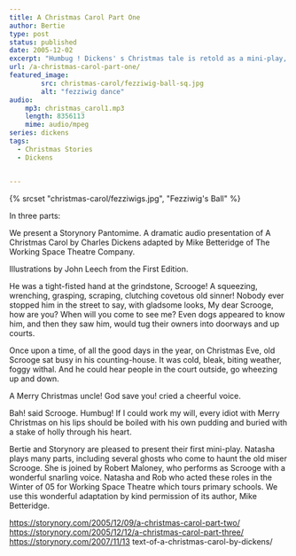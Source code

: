 ```yaml
---
title: A Christmas Carol Part One
author: Bertie
type: post
status: published
date: 2005-12-02
excerpt: "Humbug ! Dickens' s Christmas tale is retold as a mini-play, with Natasha and Rob playing all the parts between them including  Scrooge! A squeezing, wrenching, grasping, scraping, clutching covetous old sinner!"
url: /a-christmas-carol-part-one/
featured_image: 
        src: christmas-carol/fezziwig-ball-sq.jpg
        alt: "fezziwig dance"
audio:
    mp3: christmas_carol1.mp3
    length: 8356113
    mime: audio/mpeg
series: dickens
tags:
  - Christmas Stories
  - Dickens


---
```


{% srcset "christmas-carol/fezziwigs.jpg", "Fezziwig's Ball" %}



In three parts:
  
We present a Storynory Pantomime. A dramatic audio presentation of A Christmas Carol by Charles Dickens adapted by Mike Betteridge of The Working Space Theatre Company.

Illustrations by John Leech from the First Edition.

He was a tight-fisted hand at the grindstone, Scrooge! A squeezing, wrenching, grasping, scraping, clutching covetous old sinner! Nobody ever stopped him in the street to say, with gladsome looks, My dear Scrooge, how are you? When will you come to see me? Even dogs appeared to know him, and then they saw him, would tug their owners into doorways and up courts.

Once upon a time, of all the good days in the year, on Christmas Eve,  old Scrooge sat busy in his counting-house. It was cold, bleak, biting weather, foggy withal. And he could hear people in the court outside, go wheezing up and down.

A Merry Christmas uncle! God save you! cried a cheerful voice.

Bah! said Scrooge. Humbug! If I could work my will, every idiot with Merry Christmas on his lips should be boiled with his own pudding and buried with a stake of holly through his heart.

Bertie and Storynory are pleased to present their first mini-play. Natasha plays many parts, including several ghosts who come to haunt the old miser Scrooge. She is joined by Robert Maloney, who performs as Scrooge with a wonderful snarling voice. Natasha and Rob who acted these roles in the Winter of 05 for Working Space Theatre which tours primary schools. We use this wonderful adaptation by kind permission of its author, Mike Betteridge.

 https://storynory.com/2005/12/09/a-christmas-carol-part-two/
 https://storynory.com/2005/12/12/a-christmas-carol-part-three/
 https://storynory.com/2007/11/13 text-of-a-christmas-carol-by-dickens/